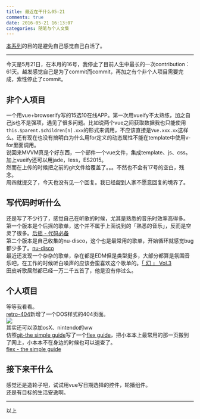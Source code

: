 ```yaml
---
title: 最近在干什么05-21
comments: true
date: 2016-05-21 16:13:07
categories: 随笔与个人文集
---
```

[本系列](//gaoryrt.com/categories/%E9%9A%8F%E7%AC%94%E4%B8%8E%E4%B8%AA%E4%BA%BA%E6%96%87%E9%9B%86/)的目的是避免自己感觉自己白活了。  
***
今天是5月21日，在本月的16号，我停止了目前人生中最长的一次contribution：61天。越发感觉自己是为了commit而commit，再加之有个非个人项目需要完成，索性停止了commit。  
## 非个人项目
一个用vue+browserify写的15选10在线APP。第一次用vueify不太熟练，加之自己js也不是强项，遇见了很多问题。比如说两个vue之间获取数据我也只能使用`this.$parent.$children[n].xxx`的形式来调用，不应该直接是`Vue.xxx.xx`这样么。还有现在也没有搞明白为什么用for定义的动态属性不能在template中使用v-for里面调用。   
说回来MVVM真是个好东西，一个部件一个vue文件，集成template、js、css。加上vueify还可以用jade，less，ES2015。  
然而在上传的时候把之前的git文件给覆盖了。。。不然也不会有17号的空白，残念。  
周四就提交了，今天也没有见一个回复。我已经龊到人家不愿意回复的境界了。   
## 写代码时听什么
还是写了不少行了，感觉自己在听歌的时候，尤其是熟悉的音乐时效率高得多。  
第一个版本是个后摇的歌单，这个并不属于上面说到的「熟悉的音乐」，反而是空灵了很多。[后摇 - 代码必备](//music.163.com/#/playlist?id=6948994)  
第二个版本是自己收集的nu-disco，这个也是最常用的歌单，开始循环就感觉bug都少多了。[nu-disco](//music.163.com/#/playlist?id=80144899)  
最近还发现一个杂杂的歌单，杂在都是EDM但是类型挺多，大部分都算是氛围音乐吧，在工作的时候听白噪声的应该会蛮喜欢这个歌单的。[「 幻 」 Vol.3](//music.163.com/#/playlist?id=59398367)   
田皮听歌居然都已经一万二千五首了，他是没有停过么。  
## 个人项目
等等我看看。  
[retro-404](https://github.com/gaoryrt/retro-404)新增了一个DOS样式的404页面。  
![](https://github.com/gaoryrt/retro-404/raw/master/screen-shots/dos-404.png)  
其实还可以添加osX、nintendo的ww  
仿照[git-the simple guide]()写了一个[flex guide](//gaoryrt.com/flex/)，把小本本上最常用的那一页搬到了网上，小本本不在身边的时候也可以速查了。  
[flex - the simple guide](//gaoryrt.com/flex/)  
## 接下来干什么
感觉还是造轮子吧，试试用vue写日期选择的控件，轮播组件。  
还是有目标的生活安逸啊。
***
以上

